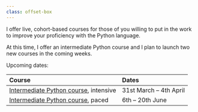 ```yaml
---
class: offset-box
---
```


I offer live, cohort-based courses for those of you willing to put in the work to improve your proficiency with the Python language.

At this time, I offer an intermediate Python course and I plan to launch two new courses in the coming weeks.

Upcoming dates:

| Course | Dates |
| :- | :- |
| [Intermediate Python course](#intermediate-python-course), intensive | 31st March – 4th April |
| [Intermediate Python course](#intermediate-python-course), paced | 6th – 20th June |
